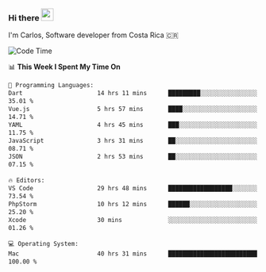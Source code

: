 ### Hi there <img src="https://media.giphy.com/media/hvRJCLFzcasrR4ia7z/giphy.gif" width="25px" height="25px">

I'm Carlos, Software developer from Costa Rica 🇨🇷

[//]: # (<a href="https://app.daily.dev/carum98"><img src="https://github.com/carum98/carum98/blob/main/devcard.svg" width="400" alt="Carlos Umaña Acevedo's Dev Card"/></a>)


<!--START_SECTION:waka-->
![Code Time](http://img.shields.io/badge/Code%20Time-11%2C415%20hrs%2018%20mins-blue)

📊 **This Week I Spent My Time On** 

```text
💬 Programming Languages: 
Dart                     14 hrs 11 mins      █████████░░░░░░░░░░░░░░░░   35.01 % 
Vue.js                   5 hrs 57 mins       ████░░░░░░░░░░░░░░░░░░░░░   14.71 % 
YAML                     4 hrs 45 mins       ███░░░░░░░░░░░░░░░░░░░░░░   11.75 % 
JavaScript               3 hrs 31 mins       ██░░░░░░░░░░░░░░░░░░░░░░░   08.71 % 
JSON                     2 hrs 53 mins       ██░░░░░░░░░░░░░░░░░░░░░░░   07.15 % 

🔥 Editors: 
VS Code                  29 hrs 48 mins      ██████████████████░░░░░░░   73.54 % 
PhpStorm                 10 hrs 12 mins      ██████░░░░░░░░░░░░░░░░░░░   25.20 % 
Xcode                    30 mins             ░░░░░░░░░░░░░░░░░░░░░░░░░   01.26 % 

💻 Operating System: 
Mac                      40 hrs 31 mins      █████████████████████████   100.00 % 
```


<!--END_SECTION:waka-->

